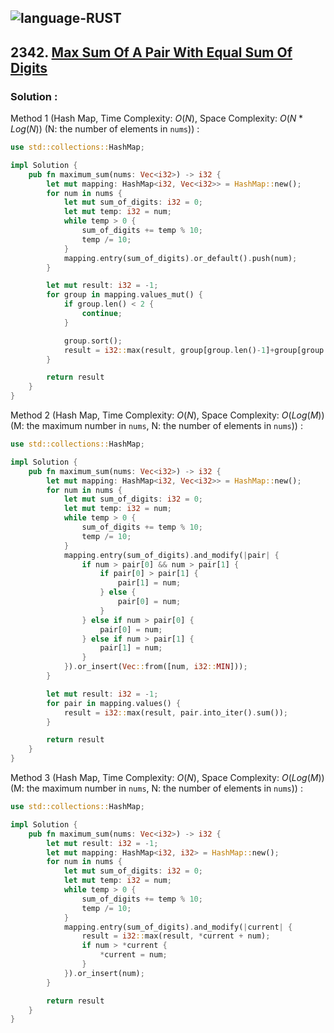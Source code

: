 ![language-RUST](https://img.shields.io/badge/RUST-8d4004?style=for-the-badge&logo=RUST)
---

## 2342. [Max Sum Of A Pair With Equal Sum Of Digits](https://leetcode.com/problems/max-sum-of-a-pair-with-equal-sum-of-digits)

### Solution :

Method 1 (Hash Map, Time Complexity: $O(N)$, Space Complexity: $O(N*Log(N))$ (N: the number of elements in `nums`)) :
```rust
use std::collections::HashMap;

impl Solution {
    pub fn maximum_sum(nums: Vec<i32>) -> i32 {
        let mut mapping: HashMap<i32, Vec<i32>> = HashMap::new();
        for num in nums {
            let mut sum_of_digits: i32 = 0;
            let mut temp: i32 = num;
            while temp > 0 {
                sum_of_digits += temp % 10;
                temp /= 10;
            }
            mapping.entry(sum_of_digits).or_default().push(num);
        }

        let mut result: i32 = -1;
        for group in mapping.values_mut() {
            if group.len() < 2 {
                continue;
            }

            group.sort();
            result = i32::max(result, group[group.len()-1]+group[group.len()-2]);
        }

        return result
    }
}
```

Method 2 (Hash Map, Time Complexity: $O(N)$, Space Complexity: $O(Log(M))$ (M: the maximum number in `nums`, N: the number of elements in `nums`)) :
```rust
use std::collections::HashMap;

impl Solution {
    pub fn maximum_sum(nums: Vec<i32>) -> i32 {
        let mut mapping: HashMap<i32, Vec<i32>> = HashMap::new();
        for num in nums {
            let mut sum_of_digits: i32 = 0;
            let mut temp: i32 = num;
            while temp > 0 {
                sum_of_digits += temp % 10;
                temp /= 10;
            }
            mapping.entry(sum_of_digits).and_modify(|pair| {
                if num > pair[0] && num > pair[1] {
                    if pair[0] > pair[1] {
                        pair[1] = num;
                    } else {
                        pair[0] = num;
                    }
                } else if num > pair[0] {
                    pair[0] = num;
                } else if num > pair[1] {
                    pair[1] = num;
                }
            }).or_insert(Vec::from([num, i32::MIN]));
        }

        let mut result: i32 = -1;
        for pair in mapping.values() {
            result = i32::max(result, pair.into_iter().sum());
        }

        return result
    }
}
```

Method 3 (Hash Map, Time Complexity: $O(N)$, Space Complexity: $O(Log(M))$ (M: the maximum number in `nums`, N: the number of elements in `nums`)) :
```rust
use std::collections::HashMap;

impl Solution {
    pub fn maximum_sum(nums: Vec<i32>) -> i32 {
        let mut result: i32 = -1;
        let mut mapping: HashMap<i32, i32> = HashMap::new();
        for num in nums {
            let mut sum_of_digits: i32 = 0;
            let mut temp: i32 = num;
            while temp > 0 {
                sum_of_digits += temp % 10;
                temp /= 10;
            }
            mapping.entry(sum_of_digits).and_modify(|current| {
                result = i32::max(result, *current + num);
                if num > *current {
                    *current = num;
                }
            }).or_insert(num);
        }

        return result
    }
}
```
